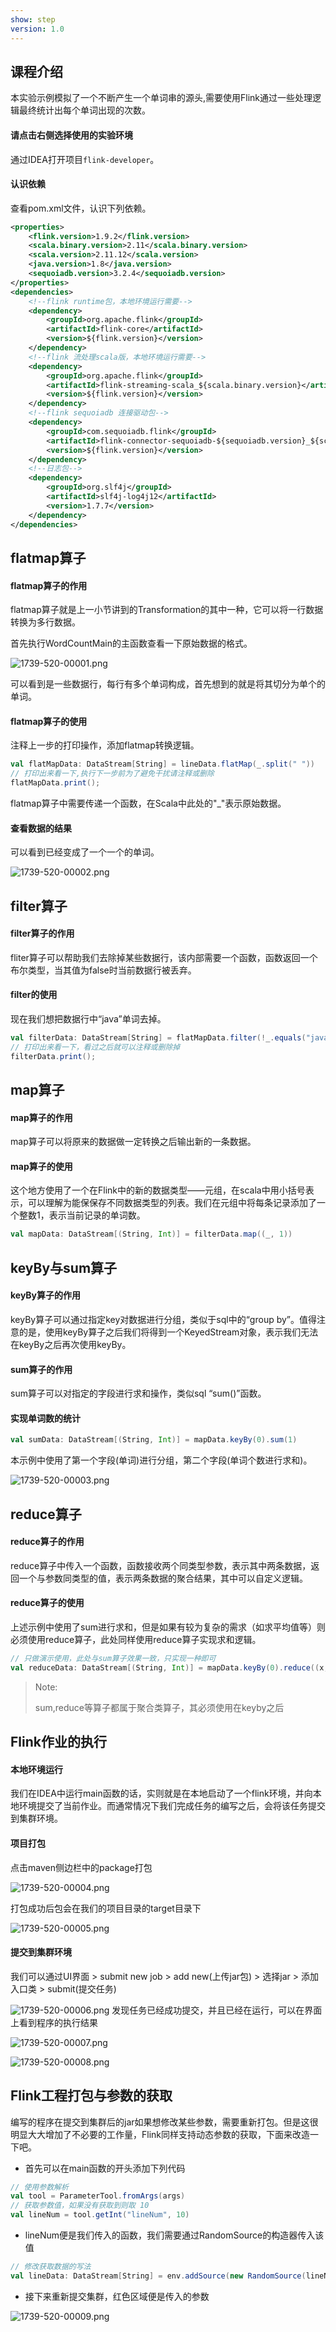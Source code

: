 ```yaml
---
show: step
version: 1.0
---
```


## 课程介绍

本实验示例模拟了一个不断产生一个单词串的源头,需要使用Flink通过一些处理逻辑最终统计出每个单词出现的次数。

#### 请点击右侧选择使用的实验环境

通过IDEA打开项目```flink-developer```。

#### 认识依赖

查看pom.xml文件，认识下列依赖。

```xml
<properties>
    <flink.version>1.9.2</flink.version>
    <scala.binary.version>2.11</scala.binary.version>
    <scala.version>2.11.12</scala.version>
    <java.version>1.8</java.version>
    <sequoiadb.version>3.2.4</sequoiadb.version>
</properties>
<dependencies>
    <!--flink runtime包，本地环境运行需要-->
    <dependency>
        <groupId>org.apache.flink</groupId>
        <artifactId>flink-core</artifactId>
        <version>${flink.version}</version>
    </dependency>
    <!--flink 流处理scala版，本地环境运行需要-->
    <dependency>
        <groupId>org.apache.flink</groupId>
        <artifactId>flink-streaming-scala_${scala.binary.version}</artifactId>
        <version>${flink.version}</version>
    </dependency>
    <!--flink sequoiadb 连接驱动包-->
    <dependency>
        <groupId>com.sequoiadb.flink</groupId>
        <artifactId>flink-connector-sequoiadb-${sequoiadb.version}_${scala.binary.version}</artifactId>
        <version>${flink.version}</version>
    </dependency>
    <!--日志包-->
    <dependency>
        <groupId>org.slf4j</groupId>
        <artifactId>slf4j-log4j12</artifactId>
        <version>1.7.7</version>
    </dependency>
</dependencies>
```

## flatmap算子

#### flatmap算子的作用

flatmap算子就是上一小节讲到的Transformation的其中一种，它可以将一行数据转换为多行数据。

首先执行WordCountMain的主函数查看一下原始数据的格式。

![1739-520-00001.png](https://doc.shiyanlou.com/courses/1739/1207281/c4f49f737c7ddb0a52e56d679f40b93f-0)

可以看到是一些数据行，每行有多个单词构成，首先想到的就是将其切分为单个的单词。

#### flatmap算子的使用

注释上一步的打印操作，添加flatmap转换逻辑。

```scala
val flatMapData: DataStream[String] = lineData.flatMap(_.split(" "))
// 打印出来看一下,执行下一步前为了避免干扰请注释或删除
flatMapData.print();
```

flatmap算子中需要传递一个函数，在Scala中此处的"_"表示原始数据。

#### 查看数据的结果

可以看到已经变成了一个一个的单词。

![1739-520-00002.png](https://doc.shiyanlou.com/courses/1739/1207281/cb7cb4d2f65581057b8f4650d37b7a42-0)

## filter算子

#### filter算子的作用

fliter算子可以帮助我们去除掉某些数据行，该内部需要一个函数，函数返回一个布尔类型，当其值为false时当前数据行被丢弃。

#### filter的使用

现在我们想把数据行中“java”单词去掉。

```scala
val filterData: DataStream[String] = flatMapData.filter(!_.equals("java"))
// 打印出来看一下，看过之后就可以注释或删除掉
filterData.print();
```

## map算子

#### map算子的作用

map算子可以将原来的数据做一定转换之后输出新的一条数据。

#### map算子的使用

这个地方使用了一个在Flink中的新的数据类型——元组，在scala中用小括号表示，可以理解为能保保存不同数据类型的列表。我们在元组中将每条记录添加了一个整数1，表示当前记录的单词数。

```scala
val mapData: DataStream[(String, Int)] = filterData.map((_, 1))
```



## keyBy与sum算子

#### keyBy算子的作用

keyBy算子可以通过指定key对数据进行分组，类似于sql中的“group by”。值得注意的是，使用keyBy算子之后我们将得到一个KeyedStream对象，表示我们无法在keyBy之后再次使用keyBy。

#### sum算子的作用

sum算子可以对指定的字段进行求和操作，类似sql “sum()”函数。

#### 实现单词数的统计

```scala
val sumData: DataStream[(String, Int)] = mapData.keyBy(0).sum(1)
```

本示例中使用了第一个字段(单词)进行分组，第二个字段(单词个数进行求和)。

![1739-520-00003.png](https://doc.shiyanlou.com/courses/1739/1207281/5c0e1096418b2c32e3d09b69190be4e5-0)

## reduce算子

#### reduce算子的作用

reduce算子中传入一个函数，函数接收两个同类型参数，表示其中两条数据，返回一个与参数同类型的值，表示两条数据的聚合结果，其中可以自定义逻辑。

#### reduce算子的使用

上述示例中使用了sum进行求和，但是如果有较为复杂的需求（如求平均值等）则必须使用reduce算子，此处同样使用reduce算子实现求和逻辑。

```scala
// 只做演示使用，此处与sum算子效果一致，只实现一种即可
val reduceData: DataStream[(String, Int)] = mapData.keyBy(0).reduce((x, y) => (x._1, x._2 + y._2))
```

>Note:
>
>sum,reduce等算子都属于聚合类算子，其必须使用在keyby之后

## Flink作业的执行

#### 本地环境运行

我们在IDEA中运行main函数的话，实则就是在本地启动了一个flink环境，并向本地环境提交了当前作业。而通常情况下我们完成任务的编写之后，会将该任务提交到集群环境。

#### 项目打包

点击maven侧边栏中的package打包

![1739-520-00004.png](https://doc.shiyanlou.com/courses/1739/1207281/37946ad7e0012704490e2d0bde233908-0)

打包成功后包会在我们的项目目录的target目录下

![1739-520-00005.png](https://doc.shiyanlou.com/courses/1739/1207281/eeaa23a35f2e41e8dfc49f78de5613a6-0)

#### 提交到集群环境

我们可以通过UI界面 > submit new job > add new(上传jar包) > 选择jar > 添加入口类 > submit(提交任务)

![1739-520-00006.png](https://doc.shiyanlou.com/courses/1739/1207281/e61441a7c28b896e9dc3923bd6d832b2-0)
发现任务已经成功提交，并且已经在运行，可以在界面上看到程序的执行结果

![1739-520-00007.png](https://doc.shiyanlou.com/courses/1739/1207281/3388299b06e7b517e58e93925c9e1879-0)

![1739-520-00008.png](https://doc.shiyanlou.com/courses/1739/1207281/85b316e7d239a486ff553efa5cc41c7a-0)

## Flink工程打包与参数的获取

编写的程序在提交到集群后的jar如果想修改某些参数，需要重新打包。但是这很明显大大增加了不必要的工作量，Flink同样支持动态参数的获取，下面来改造一下吧。

- 首先可以在main函数的开头添加下列代码

```scala
// 使用参数解析
val tool = ParameterTool.fromArgs(args)
// 获取参数值，如果没有获取到则取 10
val lineNum = tool.getInt("lineNum", 10)
```

- lineNum便是我们传入的函数，我们需要通过RandomSource的构造器传入该值

```scala
// 修改获取数据的写法
val lineData: DataStream[String] = env.addSource(new RandomSource(lineNum))
```

- 接下来重新提交集群，红色区域便是传入的参数

![1739-520-00009.png](https://doc.shiyanlou.com/courses/1739/1207281/133d00735186b728f871b9c9e26e4ab9-0)

